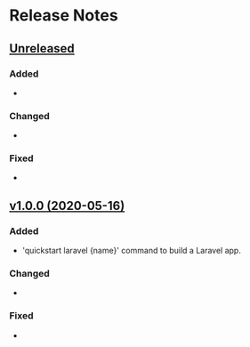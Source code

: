 # Release Notes


## [Unreleased](https://github.com/scripturadesign/quickstart/compare/v1.0.0...master)

### Added
*

### Changed
*

### Fixed
*


## [v1.0.0 (2020-05-16)](https://github.com/scripturadesign/quickstart/compare/v0.0.0...v1.0.0)

### Added
* 'quickstart laravel {name}' command to build a Laravel app.

### Changed
*

### Fixed
*
